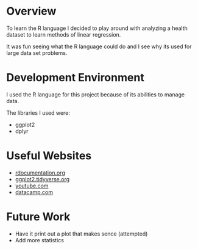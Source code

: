# Overview

To learn the R language I decided to play around with analyzing a health dataset to learn methods of linear regression.

It was fun seeing what the R language could do and I see why its used for large data set problems.


# Development Environment

I used the R language for this project because of its abilities to manage data.

The libraries I used were: 
- ggplot2
- dplyr

# Useful Websites   

- [rdocumentation.org](https://www.rdocumentation.org/)
- [ggplot2.tidyverse.org](https://ggplot2.tidyverse.org/)
- [youtube.com](https://youtube.com/)
- [datacamp.com](https://www.datacamp.com/cheat-sheet/getting-started-r)


# Future Work

- Have it print out a plot that makes sence (attempted)
- Add more statistics 